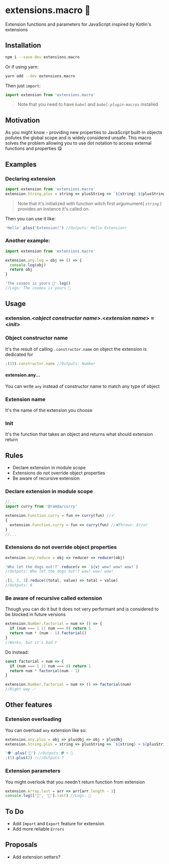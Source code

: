 # extensions.macro 🌌

Extension functions and parameters for JavaScript inspired by Kotlin's extensions

## Installation

```sh
npm i --save-dev extensions.macro
```

Or if using yarn:

```sh
yarn add --dev extensions.macro
```

Then just `import`:

```js
import extension from 'extensions.macro'
```

> Note that you need to have _`babel`_ and _`babel-plugin-macros`_ installed

## Motivation

As you might know - providing new properties to JavaScript built-in objects pollutes the global scope and is widely considered unsafe. This macro solves the problem allowing you to use dot notation to access external functions and properties 😋

## Examples

### Declaring extension

```js
import extension from 'extensions.macro'
extension.String.plus = string => plusString => `${string} ${plusString}`
```

> Note that it's initialized with function witch first argumument( _`string`_ ) provides an instance it's called on.

Then you can use it like:

```js
'Hello'.plus('Extension!') //Outputs: Hello Extension!
```

### Another example:

```js
import extension from 'extensions.macro'

extension.any.log = obj => () => {
  console.log(obj)
  return obj
}

'The cosmos is yours 🌌'.log()
//Logs: The cosmos is yours 🌌
```

## Usage

### extension.<**_object constructor name_**>.<**_extension name_**> = <**_init_**>

### Object constructor name

It's the result of calling `.constructor.name` on object the extension is dedicated for

```js
;(15).constructor.name //Outputs: Number
```

#### extension.any...

You can write `any` instead of constructor name to match any type of object

### Extension name

It's the name of the extension you choose

### Init

It's the function that takes an object and returns what should extension return

## Rules

- Declare extension in module scope
- Extensions do not override object properties
- Be aware of recursive extension

### Declare extension in module scope

```js
//...
import curry from '@ramda/curry'

extension.Function.curry = fun => curry(fun) //✔
{
  extension.Function.curry = fun => curry(fun) //❌Throws: Error
}
//...
```

### Extensions do not override object properties

```js
extension.any.reduce = obj => reducer => reducer(obj)

'Who let the dogs out!?'.reduce(v => `${v} wow! wow! wow!`)
//Outputs: Who let the dogs out!? wow! wow! wow!

;[1, 2, 3].reduce((total, value) => total + value)
//Outputs: 6
```

### Be aware of recursive called extension

Though you can do it but it does not very performant and is considered to be blocked in future versions

```js
extension.Number.factorial = num => () => {
  if (num === 1 || num === 0) return 1
  return num * (num - 1).factorial()
}
//Works, but it's bad ❗
```

Do instead:

```js
const factorial = num => {
  if (num === 1 || num === 0) return 1
  return num * factorial(num - 1)
}

extension.Number.factorial = num => () => factorial(num)
//Right way ✅
```

## Other features

### Extension overloading

You can overload `any` extension like so:

```js
extension.any.plus = obj => plusObj => obj + plusObj
extension.String.plus = string => plusString => `${string} + ${plusString}`

'👽'.plus('💩') //Outputs 👽 + 💩
;(5).plus(2) ////Outputs 7
```

### Extension parameters

You might overlook that you needn't return function from extension

```js
extension.Array.last = arr => arr[arr.length - 1]
console.log(['🥞', '💋'].last) //Logs: 💋
```

## To Do

- Add `Import` and `Export` feature for extension
- Add more reliable `Errors`

## Proposals

- Add extension setters?
